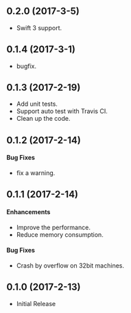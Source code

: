## 0.2.0 (2017-3-5)

* Swift 3 support.

## 0.1.4 (2017-3-1)

* bugfix.

## 0.1.3 (2017-2-19)

* Add unit tests.
* Support auto test with Travis CI.
* Clean up the code.

## 0.1.2 (2017-2-14)

#### Bug Fixes

* fix a warning.

## 0.1.1 (2017-2-14)

#### Enhancements

* Improve the performance.
* Reduce memory consumption.

#### Bug Fixes

* Crash by overflow on 32bit machines.

## 0.1.0 (2017-2-13)

* Initial Release

